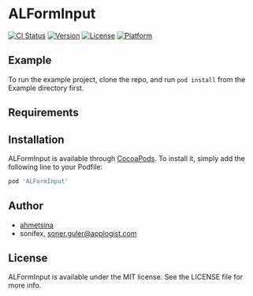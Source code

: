 # ALFormInput

[![CI Status](https://img.shields.io/travis/sonifex/ALFormInput.svg?style=flat)](https://travis-ci.org/sonifex/ALFormInput)
[![Version](https://img.shields.io/cocoapods/v/ALFormInput.svg?style=flat)](https://cocoapods.org/pods/ALFormInput)
[![License](https://img.shields.io/cocoapods/l/ALFormInput.svg?style=flat)](https://cocoapods.org/pods/ALFormInput)
[![Platform](https://img.shields.io/cocoapods/p/ALFormInput.svg?style=flat)](https://cocoapods.org/pods/ALFormInput)

## Example

To run the example project, clone the repo, and run `pod install` from the Example directory first.

## Requirements

## Installation

ALFormInput is available through [CocoaPods](https://cocoapods.org). To install
it, simply add the following line to your Podfile:

```ruby
pod 'ALFormInput'
```

## Author

* [ahmetsina](https://github.com/ahmetsina) 
* sonifex, soner.guler@applogist.com

## License

ALFormInput is available under the MIT license. See the LICENSE file for more info.
